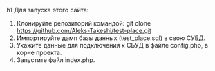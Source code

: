 h1 Для запуска этого сайта:
1. Клонируйте репозиторий командой: git clone https://github.com/Aleks-Takeshi/test-place.git
2. Импортируйте дамп базы данных (test_place.sql) в свою СУБД.
3. Укажите данные для подключения к СБУД в файле config.php, в корне проекта.
4. Запустите файл index.php.